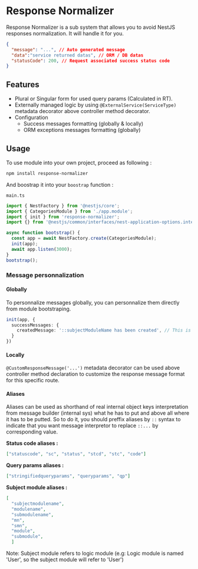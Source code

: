 # Response Normalizer

Response Normalizer is a sub system that allows you to avoid NestJS responses normalization. It will handle it for you. 

```json
{
  "message": "...", // Auto generated message
  "data":"service returned datas", // ORM / DB datas
  "statusCode": 200, // Request associated success status code
}
```

## Features

- Plural or Singular form for used query params (Calculated in RT).
- Externally managed logic by using `@ExternalService(ServiceType)` metadata decorator above controller method decorator.
- Configuration
  - Success messages formatting (globally & locally)
  - ORM exceptions messages formatting (globally)

## Usage

To use module into your own project, proceed as following :

```sh
npm install response-normalizer
```

And boostrap it into your `boostrap` function :

`main.ts`

```ts
import { NestFactory } from '@nestjs/core';
import { CategoriesModule } from './app.module';
import { init } from 'response-normalizer';
import {} from '@nestjs/common/interfaces/nest-application-options.interface';

async function bootstrap() {
  const app = await NestFactory.create(CategoriesModule);
  init(app);
  await app.listen(3000);
}
bootstrap();
```

### Message personnalization

#### Globally

To personnalize messages globally, you can personnalize them directly from module bootstraping.

```ts
init(app, {
  successMessages: {
    createdMessage: '::subjectModuleName has been created', // This is default value, you can set it as you want
  }
})
```

#### Locally

`@CustomResponseMessage('...')` metadata decorator can be used above controller method declaration to customize the response message format for this specific route.

#### Aliases

Aliases can be used as shorthand of real internal object keys interpretation from message builder (internal sys) what he has to put and above all where it has to be putted. So to do it, you should preffix aliases by `::` syntax to indicate that you want message interpretor to replace `::...` by corresponding value.

**Status code aliases :**

```json
["statuscode", "sc", "status", "stcd", "stc", "code"]
```

**Query params aliases :**

```json
["stringifiedqueryparams", "queryparams", "qp"]
```

**Subject module aliases :**

```json
[
  "subjectmodulename",
  "modulename",
  "submodulename",
  "mn",
  "smn",
  "module",
  "submodule",
  ]
```

Note: Subject module refers to logic module (e.g: Logic module is named 'User', so the subject module will refer to 'User')
